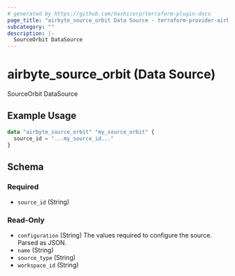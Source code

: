 ```yaml
---
# generated by https://github.com/hashicorp/terraform-plugin-docs
page_title: "airbyte_source_orbit Data Source - terraform-provider-airbyte"
subcategory: ""
description: |-
  SourceOrbit DataSource
---
```


# airbyte_source_orbit (Data Source)

SourceOrbit DataSource

## Example Usage

```terraform
data "airbyte_source_orbit" "my_source_orbit" {
  source_id = "...my_source_id..."
}
```

<!-- schema generated by tfplugindocs -->
## Schema

### Required

- `source_id` (String)

### Read-Only

- `configuration` (String) The values required to configure the source. Parsed as JSON.
- `name` (String)
- `source_type` (String)
- `workspace_id` (String)


